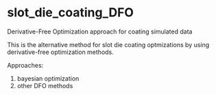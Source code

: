 # slot_die_coating_DFO
Derivative-Free Optimization approach for coating simulated data

This is the alternative method for slot die coating optmizations by using derivative-free optimization methods.

Approaches:
1. bayesian optimization 
2. other DFO methods